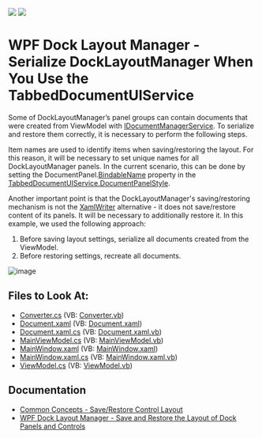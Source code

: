 <!-- default badges list -->
[![](https://img.shields.io/badge/Open_in_DevExpress_Support_Center-FF7200?style=flat-square&logo=DevExpress&logoColor=white)](https://supportcenter.devexpress.com/ticket/details/T155653)
[![](https://img.shields.io/badge/📖_How_to_use_DevExpress_Examples-e9f6fc?style=flat-square)](https://docs.devexpress.com/GeneralInformation/403183)
<!-- default badges end -->

# WPF Dock Layout Manager - Serialize DockLayoutManager When You Use the TabbedDocumentUIService


Some of DockLayoutManager’s panel groups can contain documents that were created from ViewModel with [IDocumentManagerService](https://docs.devexpress.com/WPF/18171/mvvm-framework/services/predefined-set/document-services). To serialize and restore them correctly, it is necessary to perform the following steps.

Item names are used to identify items when saving/restoring the layout. For this reason, it will be necessary to set unique names for all DockLayoutManager panels. In the current scenario, this can be done by setting the DocumentPanel.[BindableName](https://docs.devexpress.com/WPF/DevExpress.Xpf.Docking.BaseLayoutItem.BindableName) property in the [TabbedDocumentUIService.DocumentPanelStyle](https://docs.devexpress.com/WPF/DevExpress.Xpf.Docking.TabbedDocumentUIService.DocumentPanelStyle).

Another important point is that the DockLayoutManager's saving/restoring mechanism is not the [XamlWriter](https://docs.microsoft.com/en-us/dotnet/api/system.windows.markup.xamlwriter?redirectedfrom=MSDN&view=windowsdesktop-6.0) alternative - it does not save/restore content of its panels. It will be necessary to additionally restore it. In this example, we used the following approach:

1. Before saving layout settings, serialize all documents created from the ViewModel.
2. Before restoring settings, recreate all documents.</p>

![image](https://user-images.githubusercontent.com/12169834/174028784-aea53a4e-ea99-4b2b-ac61-8377479ca7af.png)


<!-- default file list -->
## Files to Look At:

* [Converter.cs](./CS/Converter.cs) (VB: [Converter.vb](./VB/Converter.vb))
* [Document.xaml](./CS/Document.xaml) (VB: [Document.xaml](./VB/Document.xaml))
* [Document.xaml.cs](./CS/Document.xaml.cs) (VB: [Document.xaml.vb](./VB/Document.xaml.vb))
* [MainViewModel.cs](./CS/MainViewModel.cs) (VB: [MainViewModel.vb](./VB/MainViewModel.vb))
* [MainWindow.xaml](./CS/MainWindow.xaml) (VB: [MainWindow.xaml](./VB/MainWindow.xaml))
* [MainWindow.xaml.cs](./CS/MainWindow.xaml.cs) (VB: [MainWindow.xaml.vb](./VB/MainWindow.xaml.vb))
* [ViewModel.cs](./CS/ViewModel.cs) (VB: [ViewModel.vb](./VB/ViewModel.vb))
<!-- default file list end -->

## Documentation

- [Common Concepts - Save/Restore Control Layout](https://docs.devexpress.com/WPF/7391/common-concepts/save-and-restore-layouts)
- [WPF Dock Layout Manager - Save and Restore the Layout of Dock Panels and Controls](https://docs.devexpress.com/WPF/7059/controls-and-libraries/layout-management/dock-windows/miscellaneous/saving-and-restoring-the-layout-of-dock-panels-and-controls)
